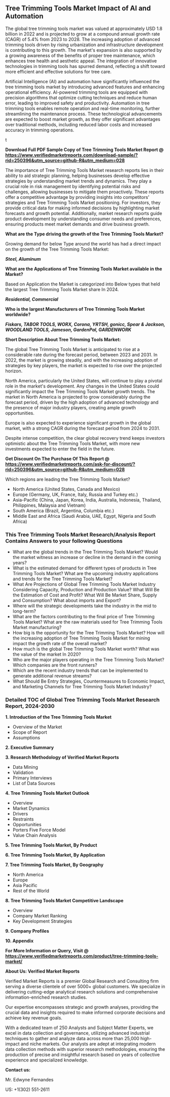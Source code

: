 <h2>Tree Trimming Tools Market Impact of AI and Automation</h2><p>The global tree trimming tools market was valued at approximately USD 1.8 billion in 2022 and is projected to grow at a compound annual growth rate (CAGR) of 5.4% from 2023 to 2028. The increasing adoption of advanced trimming tools driven by rising urbanization and infrastructure development is contributing to this growth. The market's expansion is also supported by a growing awareness of the benefits of proper tree maintenance, which enhances tree health and aesthetic appeal. The integration of innovative technologies in trimming tools has spurred demand, reflecting a shift toward more efficient and effective solutions for tree care.</p><p>Artificial Intelligence (AI) and automation have significantly influenced the tree trimming tools market by introducing advanced features and enhancing operational efficiency. AI-powered trimming tools are equipped with precision algorithms that optimize cutting techniques and reduce human error, leading to improved safety and productivity. Automation in tree trimming tools enables remote operation and real-time monitoring, further streamlining the maintenance process. These technological advancements are expected to boost market growth, as they offer significant advantages over traditional methods, including reduced labor costs and increased accuracy in trimming operations.</p>t</p><p id="" class=""><strong>Download Full PDF Sample Copy of Tree Trimming Tools Market Report @ <a href="https://www.verifiedmarketreports.com/download-sample/?rid=250396&utm_source=github-R&utm_medium=028" target="_blank">https://www.verifiedmarketreports.com/download-sample/?rid=250396&utm_source=github-R&utm_medium=028</a></strong></p><p>The importance of&nbsp;Tree Trimming Tools Market research reports lies in their ability to aid strategic planning, helping businesses develop effective strategies by understanding market trends and dynamics. They play a crucial role in risk management by identifying potential risks and challenges, allowing businesses to mitigate them proactively. These reports offer a competitive advantage by providing insights into competitors' strategies and Tree Trimming Tools Market positioning. For investors, they provide critical data for making informed decisions by highlighting market forecasts and growth potential. Additionally, market research reports guide product development by understanding consumer needs and preferences, ensuring products meet market demands and drive business growth.</p><p><strong>What are the&nbsp;Type driving the growth of the Tree Trimming Tools Market?</strong></p><p id="" class="">Growing demand for below Type around the world has had a direct impact on the growth of the Tree Trimming Tools Market:</p><em><strong>Steel, Aluminum</strong></em></p><strong>What are the&nbsp;Applications&nbsp;of Tree Trimming Tools Market available in the Market?</strong></p><p id="" class="">Based on Application the Market is categorized into Below types that held the largest Tree Trimming Tools Market share In 2024.</p><em><strong>Residential, Commercial</strong></em></p><strong>Who is the largest Manufacturers of Tree Trimming Tools Market worldwide?</strong></p><p><em><strong>Fiskars, TABOR TOOLS, WORX, Corona, YRTSH, gonicc, Spear & Jackson, WOODLAND TOOLS, Jameson, GardenPal, GARDENWORK</strong></em></p><p id="" class=""><strong>Short Description About Tree Trimming Tools Market:</strong></p><p>The global Tree Trimming Tools Market is anticipated to rise at a considerable rate during the forecast period, between 2023 and 2031. In 2022, the market is growing steadily, and with the increasing adoption of strategies by key players, the market is expected to rise over the projected horizon.</p><p>North America, particularly the United States, will continue to play a pivotal role in the market's development. Any changes in the United States could significantly impact the Tree Trimming Tools Market growth trends. The market in North America is projected to grow considerably during the forecast period, driven by the high adoption of advanced technology and the presence of major industry players, creating ample growth opportunities.</p><p>Europe is also expected to experience significant growth in the global market, with a strong CAGR during the forecast period from 2024 to 2031.</p><p>Despite intense competition, the clear global recovery trend keeps investors optimistic about the Tree Trimming Tools Market, with more new investments expected to enter the field in the future.</p><p id="" class=""><strong>Get Discount On The Purchase Of This Report @ <a href="https://www.verifiedmarketreports.com/ask-for-discount/?rid=250396&utm_source=github-R&utm_medium=028" target="_blank">https://www.verifiedmarketreports.com/ask-for-discount/?rid=250396&utm_source=github-R&utm_medium=028</a></strong></p>Which regions are leading the Tree Trimming Tools Market?</p><ul><li>North America (United States, Canada and Mexico)</li><li>Europe (Germany, UK, France, Italy, Russia and Turkey etc.)</li><li>Asia-Pacific (China, Japan, Korea, India, Australia, Indonesia, Thailand, Philippines, Malaysia and Vietnam)</li><li>South America (Brazil, Argentina, Columbia etc.)</li><li>Middle East and Africa (Saudi Arabia, UAE, Egypt, Nigeria and South Africa)</li></ul><h3 id="" class="">This Tree Trimming Tools Market Research/Analysis Report Contains Answers to your following Questions</h3><ul><li>What are the global trends in the Tree Trimming Tools Market? Would the market witness an increase or decline in the demand in the coming years?</li><li>What is the estimated demand for different types of products in Tree Trimming Tools Market? What are the upcoming industry applications and trends for the Tree Trimming Tools Market?</li><li>What Are Projections of Global Tree Trimming Tools Market Industry Considering Capacity, Production and Production Value? What Will Be the Estimation of Cost and Profit? What Will Be Market Share, Supply and Consumption? What about imports and Export?</li><li>Where will the strategic developments take the industry in the mid to long-term?</li><li>What are the factors contributing to the final price of Tree Trimming Tools Market? What are the raw materials used for Tree Trimming Tools Market manufacturing?</li><li>How big is the opportunity for the Tree Trimming Tools Market? How will the increasing adoption of Tree Trimming Tools Market for mining impact the growth rate of the overall market?</li><li>How much is the global Tree Trimming Tools Market worth? What was the value of the market In 2020?</li><li>Who are the major players operating in the Tree Trimming Tools Market? Which companies are the front runners?</li><li>Which are the recent industry trends that can be implemented to generate additional revenue streams?</li><li>What Should Be Entry Strategies, Countermeasures to Economic Impact, and Marketing Channels for Tree Trimming Tools Market Industry?</li></ul><h3 id="" class="">Detailed TOC of Global Tree Trimming Tools Market Research Report, 2024-2030</h3><p id="" class=""><strong>1. Introduction of the Tree Trimming Tools Market</strong></p><ul><li>Overview of the Market</li><li>Scope of Report</li><li>Assumptions</li></ul><p id="" class=""><strong>2. Executive Summary</strong></p><p id="" class=""><strong>3. Research Methodology of Verified Market Reports</strong></p><ul><li>Data Mining</li><li>Validation</li><li>Primary Interviews</li><li>List of Data Sources</li></ul><p id="" class=""><strong>4. Tree Trimming Tools Market Outlook</strong></p><ul><li>Overview</li><li>Market Dynamics</li><li>Drivers</li><li>Restraints</li><li>Opportunities</li><li>Porters Five Force Model</li><li>Value Chain Analysis</li></ul><p id="" class=""><strong>5. Tree Trimming Tools Market, By Product</strong></p><p id="" class=""><strong>6. Tree Trimming Tools Market, By Application</strong></p><p id="" class=""><strong>7. Tree Trimming Tools Market, By Geography</strong></p><ul><li>North America</li><li>Europe</li><li>Asia Pacific</li><li>Rest of the World</li></ul><p id="" class=""><strong>8. Tree Trimming Tools Market Competitive Landscape</strong></p><ul><li>Overview</li><li>Company Market Ranking</li><li>Key Development Strategies</li></ul><p id="" class=""><strong>9. Company Profiles</strong></p><p id="" class=""><strong>10. Appendix</strong></p><p id="" class=""><strong>For More Information or Query, Visit @ <a href="https://www.verifiedmarketreports.com/product/tree-trimming-tools-market/" target="_blank">https://www.verifiedmarketreports.com/product/tree-trimming-tools-market/</a></strong></p><p id="" class=""><strong>About Us: Verified Market Reports</strong></p><p id="" class="">Verified Market Reports is a premier Global Research and Consulting firm serving a diverse clientele of over 5000+ global customers. We specialize in delivering cutting-edge analytical research solutions and comprehensive information-enriched research studies.</p><p id="" class="">Our expertise encompasses strategic and growth analyses, providing the crucial data and insights required to make informed corporate decisions and achieve key revenue goals.</p><p id="" class="">With a dedicated team of 250 Analysts and Subject Matter Experts, we excel in data collection and governance, utilizing advanced industrial techniques to gather and analyze data across more than 25,000 high-impact and niche markets. Our analysts are adept at integrating modern data collection methods with superior research methodologies, ensuring the production of precise and insightful research based on years of collective experience and specialized knowledge.</p><p id="" class=""><strong>Contact us:</strong></p><p id="" class="">Mr. Edwyne Fernandes</p><p id="" class="">US: +1(302) 551-2611</p>